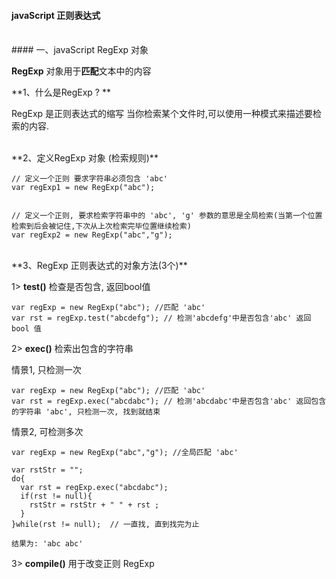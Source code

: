 #### javaScript 正则表达式



<br>
#### 一、javaScript RegExp 对象

**RegExp** 对象用于**匹配**文本中的内容

**1、什么是RegExp ? **

RegExp 是正则表达式的缩写
当你检索某个文件时,可以使用一种模式来描述要检索的内容.


<br>
**2、定义RegExp 对象 (检索规则)**

```
// 定义一个正则 要求字符串必须包含 'abc'
var regExp1 = new RegExp("abc"); 


// 定义一个正则, 要求检索字符串中的 'abc', 'g' 参数的意思是全局检索(当第一个位置检索到后会被记住,下次从上次检索完毕位置继续检索)
var regExp2 = new RegExp("abc","g"); 
```






<br>
**3、RegExp 正则表达式的对象方法(3个)**

1> **test()** 检查是否包含, 返回bool值
```
var regExp = new RegExp("abc"); //匹配 'abc'
var rst = regExp.test("abcdefg"); // 检测'abcdefg'中是否包含'abc' 返回bool 值
```

2> **exec()** 检索出包含的字符串


情景1, 只检测一次

```
var regExp = new RegExp("abc"); //匹配 'abc'
var rst = regExp.exec("abcdabc"); // 检测'abcdabc'中是否包含'abc' 返回包含的字符串 'abc', 只检测一次, 找到就结束
```
情景2, 可检测多次
```
var regExp = new RegExp("abc","g"); //全局匹配 'abc'

var rstStr = "";
do{
  var rst = regExp.exec("abcdabc");
  if(rst != null){
    rstStr = rstStr + " " + rst ;
  }
}while(rst != null);  // 一直找, 直到找完为止

结果为: 'abc abc'
```



3> **compile()** 用于改变正则 RegExp








